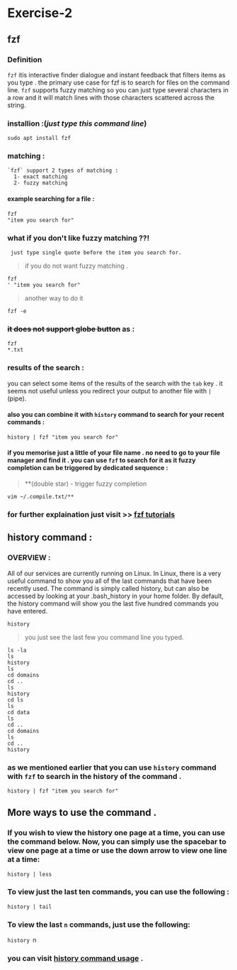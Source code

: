 # Exercise-2
## fzf 
  ### Definition
  `fzf` itis interactive finder dialogue and instant feedback that filters items as you type . the primary use case for fzf is to search for files on the command line.
  `fzf` supports fuzzy matching so you can just type several characters in a row and it will match lines with those characters scattered across the string.
  
  
  ### installion :(*just type this command line*)
  `sudo apt install fzf`
  
  
  ### matching :
    `fzf` support 2 types of matching :
      1- exact matching
      2- fuzzy matching
   #### example searching for a file :
   ```
   fzf
   "item you search for"
   ```
   ### what if you don't like fuzzy matching ??!
     just type single quote before the item you search for.
    
   > if you do not want fuzzy matching .
   ```
   fzf
   ' "item you search for"
   ```
   > another way to do it
   ```
   fzf -e
   ```
   ### ~~it does not support globe button~~ as :
   ```
   fzf
   *.txt
   ```
   
   
  ### results of the search :
   you can select some items of the results of the search with the `tab` key . it seems not useful unless you redirect your output to another file with `|`          (pipe).
   
   
   #### also you can combine it with `history` command to search for your recent commands :
   ```
   history | fzf "item you search for"
   ```
   #### if you memorise just a little of your file name . no need to go to your file manager and find it . you can use `fzf` to search for it as it fuzzy              completion can be triggered by dedicated sequence :
   
   > **(double star) - trigger fuzzy completion
   
   ```
   vim ~/.compile.txt/**
   ```
   
   
  ### for further explaination just visit >> [fzf tutorials](https://www.freecodecamp.org/news/fzf-a-command-line-fuzzy-finder-missing-demo-a7de312403ff/)
  
  
  
## history command :


 ### OVERVIEW :
  All of our services are currently running on Linux. In Linux, there is a very useful command to show you all of the last commands that have been recently used.   The command is simply called history, but can also be accessed by looking at your .bash_history in your home folder. By default, the history command will show     you the last five hundred commands you have entered.
  
 ```
 history
 ```
 > you just see the last few you command line you typed.
 
 ```
 ls -la
 ls
 history
 ls
 cd domains
 cd ..
 ls
 history
 cd ls
 ls
 cd data
 ls
 cd ..
 cd domains
 ls
 cd ..
 history 
 ```
 
 ### as we mentioned earlier that you can use `history` command with `fzf` to search in the history of the command .
 ```
 history | fzf "item you search for"
 ``` 
  
## More ways to use the command .

  ### If you wish to view the history one page at a time, you can use the command below. Now, you can simply use the spacebar to view one page at a time or use     the down arrow to view one line at a time:
  
  `history | less`
  
  
  ### To view just the last ten commands, you can use the following :
  
  `history | tail`
  
  ### To view the last `n` commands, just use the following:
  
  `history `n` `
  
  
### you can visit [history command usage](https://mediatemple.net/community/products/dv/204404624/using-the-history-command) .

  
  
  
  
  
  
  
  
  
  
  
  
  
  






















